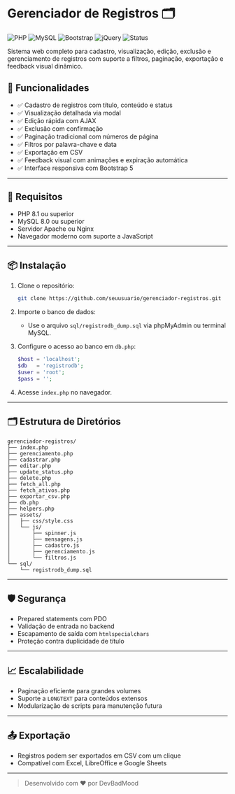 # Gerenciador de Registros 🗂️

![PHP](https://img.shields.io/badge/PHP-8.1+-blue)
![MySQL](https://img.shields.io/badge/MySQL-8.0+-orange)
![Bootstrap](https://img.shields.io/badge/Bootstrap-5.3-purple)
![jQuery](https://img.shields.io/badge/jQuery-3.7-lightgrey)
![Status](https://img.shields.io/badge/Projeto-Estável-brightgreen)

Sistema web completo para cadastro, visualização, edição, exclusão e gerenciamento de registros com suporte a filtros, paginação, exportação e feedback visual dinâmico.



## 🚀 Funcionalidades

- ✅ Cadastro de registros com título, conteúdo e status
- ✅ Visualização detalhada via modal
- ✅ Edição rápida com AJAX
- ✅ Exclusão com confirmação
- ✅ Paginação tradicional com números de página
- ✅ Filtros por palavra-chave e data
- ✅ Exportação em CSV
- ✅ Feedback visual com animações e expiração automática
- ✅ Interface responsiva com Bootstrap 5

---

## 🧰 Requisitos

- PHP 8.1 ou superior  
- MySQL 8.0 ou superior  
- Servidor Apache ou Nginx  
- Navegador moderno com suporte a JavaScript

---

## 📦 Instalação

1. Clone o repositório:
   ```bash
   git clone https://github.com/seuusuario/gerenciador-registros.git
   ```

2. Importe o banco de dados:
   - Use o arquivo `sql/registrodb_dump.sql` via phpMyAdmin ou terminal MySQL.

3. Configure o acesso ao banco em `db.php`:
   ```php
   $host = 'localhost';
   $db   = 'registrodb';
   $user = 'root';
   $pass = '';
   ```

4. Acesse `index.php` no navegador.

---

## 🗂️ Estrutura de Diretórios

```
gerenciador-registros/
├── index.php
├── gerenciamento.php
├── cadastrar.php
├── editar.php
├── update_status.php
├── delete.php
├── fetch_all.php
├── fetch_ativos.php
├── exportar_csv.php
├── db.php
├── helpers.php
├── assets/
│   ├── css/style.css
│   └── js/
│       ├── spinner.js
│       ├── mensagens.js
│       ├── cadastro.js
│       ├── gerenciamento.js
│       └── filtros.js
└── sql/
    └── registrodb_dump.sql
```

---

## 🛡️ Segurança

- Prepared statements com PDO
- Validação de entrada no backend
- Escapamento de saída com `htmlspecialchars`
- Proteção contra duplicidade de título

---

## 📈 Escalabilidade

- Paginação eficiente para grandes volumes
- Suporte a `LONGTEXT` para conteúdos extensos
- Modularização de scripts para manutenção futura

---

## 📤 Exportação

- Registros podem ser exportados em CSV com um clique
- Compatível com Excel, LibreOffice e Google Sheets

---



> Desenvolvido com ❤️ por DevBadMood


